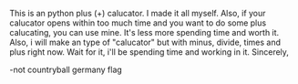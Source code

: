 This is an python plus (+) calucator.
I made it all myself.
Also, if your calucator opens within too much time and you want to do some plus calucating, you can use mine.
It's less more spending time and worth it.
Also, i will make an type of "calucator" but with minus, divide, times and plus right now.
Wait for it, i'll be spending time and working in it.
Sincerely,

-not countryball germany flag
